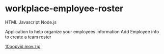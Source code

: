 # workplace-employee-roster

HTML Javascript Node.js 


Application to help organize your employees information
Add Employee info to create a team roster 


[10oopvid.mov.zip](https://github.com/ishelly1997/workplace-employee-roster/files/8710482/10oopvid.mov.zip)
